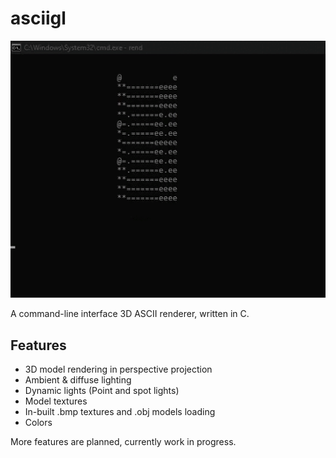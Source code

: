 # asciigl

![](docs/asciigl.gif)

A command-line interface 3D ASCII renderer, written in C.

## Features

- 3D model rendering in perspective projection
- Ambient & diffuse lighting
- Dynamic lights (Point and spot lights)
- Model textures
- In-built .bmp textures and .obj models loading
- Colors

More features are planned, currently work in progress.
